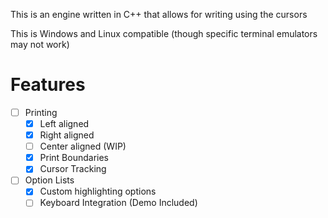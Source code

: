 This is an engine written in C++ that allows for writing using the cursors

This is Windows and Linux compatible (though specific terminal emulators may not work)

# Features
- [ ] Printing
  - [X] Left aligned
  - [X] Right aligned
  - [ ] Center aligned (WIP)
  - [X] Print Boundaries
  - [X] Cursor Tracking
- [ ] Option Lists
  - [X] Custom highlighting options
  - [ ] Keyboard Integration (Demo Included)
